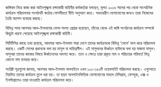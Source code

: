 জঙ্গিবাদ নিয়ে কাজ করা আইনশৃঙ্খলা রক্ষাকারী বাহিনীর কর্মকর্তারা বলছেন, মূলত ২০১৬ সালের পর থেকে সাংগঠনিক কার্যক্রম পরিচালনায় সংগঠনটি কঠোর গোপনীয়তা নীতি অনুসরণ করে। অভ্যন্তরীণ যোগাযোগের জন্যও তারা নিজেদের তৈরি অ্যাপস ব্যবহার করছে।

বিভিন্ন সময় আনসার আল–ইসলামের যেসব সদস্য গ্রেপ্তার হয়েছেন, তাঁদের থেকে এই জঙ্গি সংগঠনের কার্যক্রম সম্পর্কে কিছুটা ধারণা পেয়েছে আইনশৃঙ্খলা রক্ষাকারী বাহিনী।

সিটিটিসির কাছে তথ্য রয়েছে, আনসার আল–ইসলাম সারা দেশে তাদের কার্যক্রমকে বিভিন্ন ‘সেলে’ ভাগ করে পরিচালনা করছে। একটি সেলের প্রধানকে বলা হয় মাসুল বা দায়িত্বশীল। এই মাসুলদের ঊর্ধ্বতন ব্যক্তিকে বলা হয় মাজমা মাসুল। মাসুলরা তাদের কাজের বিষয়ে ঊর্ধ্বতনদের অবগত করে। তবে এ ক্ষেত্রে তারা প্রকৃত নাম ও পরিচয়ের পরিবর্তে ভিন্ন কোনো নাম ব্যবহার করে।

সংশ্লিষ্ট সূত্রগুলো জানায়, আনসার আল–ইসলাম অনলাইনে এখন ১০০-১৫০টি ওয়েবসাইট পরিচালনা করছে। এগুলোতে নিয়মিত তাদের কার্যক্রম তুলে ধরা হয়। তা ছাড়া অনলাইনভিত্তিক যোগাযোগের মাধ্যম টেলিগ্রাম, ফেসবুক, এক্স ও ইনস্টাগ্রামেও তারা দাওয়াতি কার্যক্রম পরিচালনা করে।
